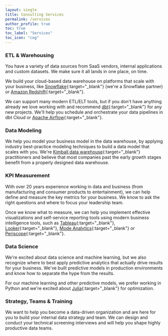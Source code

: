 ```yaml
---
layout: single
title: Consulting Services
permalink: /services
author_profile: true
toc: true
toc_label: "Services"
toc_icon: "cog"
---
```


### ETL & Warehousing
You have a variety of data sources from SaaS vendors, internal applications and custom datasets. We make sure it all lands in one place, on time.

We build your cloud-based data warehouse on platforms that scale with your business, like [Snowflake](https://www.snowflake.net){:target="_blank"} (we're a Snowflake partner) or [Amazon Redshift](https://aws.amazon.com/redshift/){:target="_blank"}.

We can support many modern ETL/ELT tools, but if you don't have anything already we love working with and recommend [dbt](https://www.getdbt.com/){:target="_blank"} for any new projects. We'll help you schedule and orchestrate your data pipelines in dbt Cloud or [Apache Airflow](https://airflow.apache.org/){:target="_blank"}.

### Data Modeling
We help you model your business model in the data warehouse, by applying industry best-practice modeling techniques to build a data model that scales with you. We're [Kimball data warehouse](https://www.kimballgroup.com/data-warehouse-business-intelligence-resources/kimball-techniques/){:target="_blank"} practitioners and believe that most companies past the early growth stages benefit from a properly designed data warehouse.

### KPI Measurement
With over 20 years experience working in data and business (from manufacturing and consumer products to entertainment), we can help define and measure the key metrics for your business. We know to ask the right questions and where to focus your leadership team.

Once we know what to measure, we can help you implement effective visualizations and self-service reporting tools using modern business intelligence tools, such as [Tableau](https://www.tableau.com){:target="_blank"}, [Looker](https://looker.com){:target="_blank"}, [Mode Analytics](https://www.modeanalytics.com){:target="_blank"} or [Periscope](https://www.periscopedata.com){:target="_blank"}.

### Data Science
We're excited about data science and machine learning, but we also recognize where to best apply predictive analytics that actually drive results for your business. We've built predictive models in production environments and know how to separate the hype from the results.

For our machine learning and other predictive models, we prefer working in Python and we're excited about [Julia](https://www.juliaopt.org){:target="_blank"} for optimization.

### Strategy, Teams & Training
We want to help you become a data-driven organization and are here for you to build your internal data strategy and team.
We can design and conduct your technical screening interviews and will help you shape highly productive data teams.
